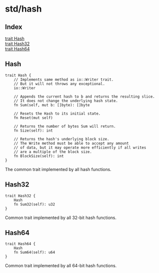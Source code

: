 # std/hash

## Index

[trait Hash](#hash)\
[trait Hash32](#hash32)\
[trait Hash64](#hash64)



## Hash
```jule
trait Hash {
	// Implements same method as io::Writer trait.
	// But it will not throws any exceptional.
	io::Writer

	// Appends the current hash to b and returns the resulting slice.
	// It does not change the underlying hash state.
	fn Sum(self, mut b: []byte): []byte

	// Resets the Hash to its initial state.
	fn Reset(mut self)

	// Returns the number of bytes Sum will return.
	fn Size(self): int

	// Returns the hash's underlying block size.
	// The Write method must be able to accept any amount
	// of data, but it may operate more efficiently if all writes
	// are a multiple of the block size.
	fn BlockSize(self): int
}
```
The common trait implemented by all hash functions.

## Hash32
```jule
trait Hash32 {
	Hash
	fn Sum32(self): u32
}
```
Common trait implemented by all 32-bit hash functions.

## Hash64
```jule
trait Hash64 {
	Hash
	fn Sum64(self): u64
}
```
Common trait implemented by all 64-bit hash functions.